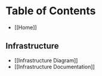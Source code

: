# Table of Contents

- [[Home]]

## Infrastructure

- [[Infrastructure Diagram]]
- [[Infrastructure Documentation]]
